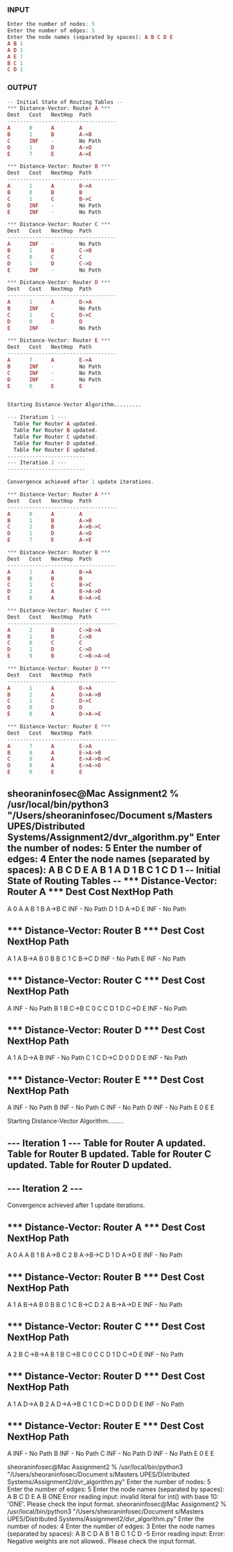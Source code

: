 ### INPUT 

```php
Enter the number of nodes: 5
Enter the number of edges: 5
Enter the node names (separated by spaces): A B C D E
A B 1
A D 1
A E 7
B C 1
C D 1
```
### OUTPUT 

```php
-- Initial State of Routing Tables --
*** Distance-Vector: Router A ***
Dest   Cost   NextHop  Path
-----------------------------------
A      0      A        A
B      1      B        A->B
C      INF    -        No Path
D      1      D        A->D
E      7      E        A->E

*** Distance-Vector: Router B ***
Dest   Cost   NextHop  Path
-----------------------------------
A      1      A        B->A
B      0      B        B
C      1      C        B->C
D      INF    -        No Path
E      INF    -        No Path

*** Distance-Vector: Router C ***
Dest   Cost   NextHop  Path
-----------------------------------
A      INF    -        No Path
B      1      B        C->B
C      0      C        C
D      1      D        C->D
E      INF    -        No Path

*** Distance-Vector: Router D ***
Dest   Cost   NextHop  Path
-----------------------------------
A      1      A        D->A
B      INF    -        No Path
C      1      C        D->C
D      0      D        D
E      INF    -        No Path

*** Distance-Vector: Router E ***
Dest   Cost   NextHop  Path
-----------------------------------
A      7      A        E->A
B      INF    -        No Path
C      INF    -        No Path
D      INF    -        No Path
E      0      E        E


Starting Distance-Vector Algorithm.........

--- Iteration 1 ---
  Table for Router A updated.
  Table for Router B updated.
  Table for Router C updated.
  Table for Router D updated.
  Table for Router E updated.
-------------------------
--- Iteration 2 ---
-------------------------

Convergence achieved after 1 update iterations.

*** Distance-Vector: Router A ***
Dest   Cost   NextHop  Path
-----------------------------------
A      0      A        A
B      1      B        A->B
C      2      B        A->B->C
D      1      D        A->D
E      7      E        A->E

*** Distance-Vector: Router B ***
Dest   Cost   NextHop  Path
-----------------------------------
A      1      A        B->A
B      0      B        B
C      1      C        B->C
D      2      A        B->A->D
E      8      A        B->A->E

*** Distance-Vector: Router C ***
Dest   Cost   NextHop  Path
-----------------------------------
A      2      B        C->B->A
B      1      B        C->B
C      0      C        C
D      1      D        C->D
E      9      B        C->B->A->E

*** Distance-Vector: Router D ***
Dest   Cost   NextHop  Path
-----------------------------------
A      1      A        D->A
B      2      A        D->A->B
C      1      C        D->C
D      0      D        D
E      8      A        D->A->E

*** Distance-Vector: Router E ***
Dest   Cost   NextHop  Path
-----------------------------------
A      7      A        E->A
B      8      A        E->A->B
C      9      A        E->A->B->C
D      8      A        E->A->D
E      0      E        E
```

sheoraninfosec@Mac Assignment2 % /usr/local/bin/python3 "/Users/sheoraninfosec/Document
s/Masters UPES/Distributed Systems/Assignment2/dvr_algorithm.py"
Enter the number of nodes: 5
Enter the number of edges: 4
Enter the node names (separated by spaces): A B C D E
A B 1
A D 1
B C 1
C D 1
-- Initial State of Routing Tables --
*** Distance-Vector: Router A ***
Dest   Cost   NextHop  Path
---------------------------------
A      0      A        A
B      1      B        A->B
C      INF    -        No Path
D      1      D        A->D
E      INF    -        No Path

*** Distance-Vector: Router B ***
Dest   Cost   NextHop  Path
---------------------------------
A      1      A        B->A
B      0      B        B
C      1      C        B->C
D      INF    -        No Path
E      INF    -        No Path

*** Distance-Vector: Router C ***
Dest   Cost   NextHop  Path
---------------------------------
A      INF    -        No Path
B      1      B        C->B
C      0      C        C
D      1      D        C->D
E      INF    -        No Path

*** Distance-Vector: Router D ***
Dest   Cost   NextHop  Path
---------------------------------
A      1      A        D->A
B      INF    -        No Path
C      1      C        D->C
D      0      D        D
E      INF    -        No Path

*** Distance-Vector: Router E ***
Dest   Cost   NextHop  Path
---------------------------------
A      INF    -        No Path
B      INF    -        No Path
C      INF    -        No Path
D      INF    -        No Path
E      0      E        E


Starting Distance-Vector Algorithm.........

--- Iteration 1 ---
  Table for Router A updated.
  Table for Router B updated.
  Table for Router C updated.
  Table for Router D updated.
-------------------------
--- Iteration 2 ---
-------------------------

Convergence achieved after 1 update iterations.

*** Distance-Vector: Router A ***
Dest   Cost   NextHop  Path
---------------------------------
A      0      A        A
B      1      B        A->B
C      2      B        A->B->C
D      1      D        A->D
E      INF    -        No Path

*** Distance-Vector: Router B ***
Dest   Cost   NextHop  Path
---------------------------------
A      1      A        B->A
B      0      B        B
C      1      C        B->C
D      2      A        B->A->D
E      INF    -        No Path

*** Distance-Vector: Router C ***
Dest   Cost   NextHop  Path
---------------------------------
A      2      B        C->B->A
B      1      B        C->B
C      0      C        C
D      1      D        C->D
E      INF    -        No Path

*** Distance-Vector: Router D ***
Dest   Cost   NextHop  Path
---------------------------------
A      1      A        D->A
B      2      A        D->A->B
C      1      C        D->C
D      0      D        D
E      INF    -        No Path

*** Distance-Vector: Router E ***
Dest   Cost   NextHop  Path
---------------------------------
A      INF    -        No Path
B      INF    -        No Path
C      INF    -        No Path
D      INF    -        No Path
E      0      E        E

sheoraninfosec@Mac Assignment2 % /usr/local/bin/python3 "/Users/sheoraninfosec/Document
s/Masters UPES/Distributed Systems/Assignment2/dvr_algorithm.py"
Enter the number of nodes: 5
Enter the number of edges: 5
Enter the node names (separated by spaces): A B C D E
A B ONE
Error reading input: invalid literal for int() with base 10: 'ONE'. Please check the input format.
sheoraninfosec@Mac Assignment2 % /usr/local/bin/python3 "/Users/sheoraninfosec/Document
s/Masters UPES/Distributed Systems/Assignment2/dvr_algorithm.py"
Enter the number of nodes: 4
Enter the number of edges: 3
Enter the node names (separated by spaces): A B C D
A B 1
B C 1
C D -5
Error reading input: Error: Negative weights are not allowed.. Please check the input format.
